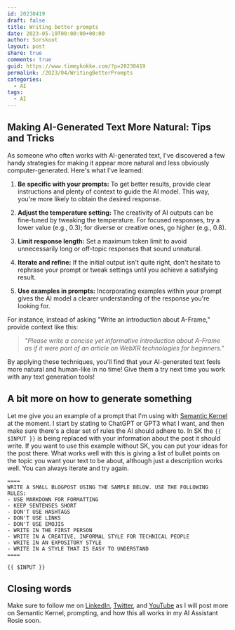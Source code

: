 ```yaml
---
id: 20230419
draft: false
title: Writing better prompts
date: 2023-05-19T00:00:00+00:00
author: Sorskoot
layout: post
share: true
comments: true
guid: https://www.timmykokke.com/?p=20230419
permalink: /2023/04/WritingBetterPrompts
categories:
  - AI  
tags:
  - AI
---
```

## Making AI-Generated Text More Natural: Tips and Tricks

As someone who often works with AI-generated text, I've discovered a few handy strategies for making it appear more natural and less obviously computer-generated. Here's what I've learned:

1. **Be specific with your prompts:** To get better results, provide clear instructions and plenty of context to guide the AI model. This way, you're more likely to obtain the desired response.

2. **Adjust the temperature setting:** The creativity of AI outputs can be fine-tuned by tweaking the temperature. For focused responses, try a lower value (e.g., 0.3); for diverse or creative ones, go higher (e.g., 0.8).

3. **Limit response length:** Set a maximum token limit to avoid unnecessarily long or off-topic responses that sound unnatural.

4. **Iterate and refine:** If the initial output isn't quite right, don't hesitate to rephrase your prompt or tweak settings until you achieve a satisfying result.

5. **Use examples in prompts:** Incorporating examples within your prompt gives the AI model a clearer understanding of the response you're looking for.

For instance, instead of asking \"Write an introduction about A-Frame,\" provide context like this:

> _\"Please write a concise yet informative introduction about A-Frame as if it were part of an article on WebXR technologies for beginners.\"_

By applying these techniques, you'll find that your AI-generated text feels more natural and human-like in no time! Give them a try next time you work with any text generation tools!

## A bit more on how to generate something

Let me give you an example of a prompt that I'm using with [Semantic Kernel](https://devblogs.microsoft.com/semantic-kernel/) at the moment. I start by stating to ChatGPT or GPT3 what I want, and then make sure there's a clear set of rules the AI should adhere to. In SK the `{{ $INPUT }}` is being replaced with your information about the post it should write. If you want to use this example without SK, you can put your ideas for the post there. What works well with this is giving a list of bullet points on the topic you want your text to be about, although just a description works well. You can always iterate and try again.


```
====
WRITE A SMALL BLOGPOST USING THE SAMPLE BELOW. USE THE FOLLOWING RULES:
- USE MARKDOWN FOR FORMATTING
- KEEP SENTENSES SHORT
- DON'T USE HASHTAGS
- DON'T USE LINKS
- DON'T USE EMOJIS
- WRITE IN THE FIRST PERSON
- WRITE IN A CREATIVE, INFORMAL STYLE FOR TECHNICAL PEOPLE
- WRITE IN AN EXPOSITORY STYLE
- WRITE IN A STYLE THAT IS EASY TO UNDERSTAND
==== 

{{ $INPUT }}
```

## Closing words
Make sure to follow me on [LinkedIn](https://www.linkedin.com/in/timmykokke/), [Twitter](https://twitter.com/Sorskoot), and [YouTube](https://www.youtube.com/sorskoot) as I will post more on Semantic Kernel, prompting, and how this all works in my AI Assistant Rosie soon.
